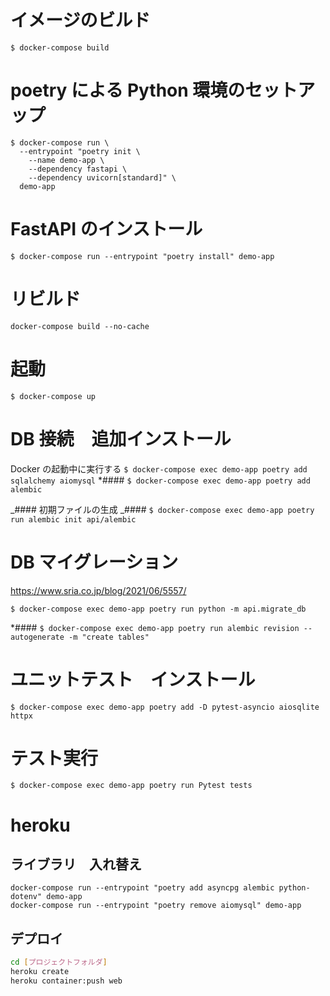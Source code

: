 # イメージのビルド

`$ docker-compose build`

# poetry による Python 環境のセットアップ

```
$ docker-compose run \
  --entrypoint "poetry init \
    --name demo-app \
    --dependency fastapi \
    --dependency uvicorn[standard]" \
  demo-app
```

# FastAPI のインストール

`$ docker-compose run --entrypoint "poetry install" demo-app`

# リビルド

```
docker-compose build --no-cache
```

# 起動

`$ docker-compose up`

# DB 接続　追加インストール

Docker の起動中に実行する
`$ docker-compose exec demo-app poetry add sqlalchemy aiomysql`
\*#### `$ docker-compose exec demo-app poetry add alembic`

_#### 初期ファイルの生成
_#### `$ docker-compose exec demo-app poetry run alembic init api/alembic`

# DB マイグレーション

https://www.sria.co.jp/blog/2021/06/5557/

`$ docker-compose exec demo-app poetry run python -m api.migrate_db`

\*#### `$ docker-compose exec demo-app poetry run alembic revision --autogenerate -m "create tables"`

# ユニットテスト　インストール

`$ docker-compose exec demo-app poetry add -D pytest-asyncio aiosqlite httpx`

# テスト実行

`$ docker-compose exec demo-app poetry run Pytest tests`

# heroku

## ライブラリ　入れ替え

```
docker-compose run --entrypoint "poetry add asyncpg alembic python-dotenv" demo-app
docker-compose run --entrypoint "poetry remove aiomysql" demo-app

```

## デプロイ

```bash
cd [プロジェクトフォルダ]
heroku create
heroku container:push web
```
